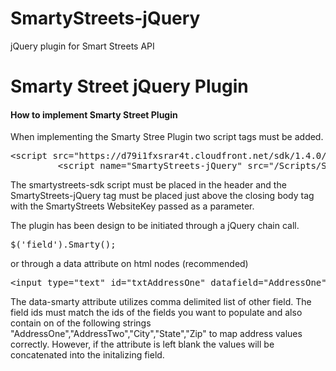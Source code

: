 # SmartyStreets-jQuery
jQuery plugin for Smart Streets API

<div class="page-header">
  <h1>Smarty Street jQuery Plugin</h1>
  <div class="panel panel-default">
  <div class="panel-heading"><h4>How to implement Smarty Street Plugin</h4></div>
  <div class="panel-body">
    <p>
			When implementing the Smarty Stree Plugin two script tags must be added.
    </p>
    <pre>&lt;script src="https://d79i1fxsrar4t.cloudfront.net/sdk/1.4.0/smartystreets-sdk-1.4.0.min.js"&gt;&lt;/script&gt;
         &lt;script name="SmartyStreets-jQuery" src="/Scripts/SmartyStreets-jQuery.js?ver=1" websiteKey='&lt;WebsiteKey&gt;'&gt;&lt;/script&gt;</pre>
    <p>The smartystreets-sdk script must be placed in the header and the SmartyStreets-jQuery tag must be placed just above the closing body tag with the SmartyStreets WebsiteKey passed as a parameter.</p>
    <p>The plugin has been design to be initiated through a jQuery chain call.</p>
    <pre>$('field').Smarty();</pre>
    <p>
			or through a data attribute on html nodes (recommended)
    </p>
    <pre>&lt;input type="text" id="txtAddressOne" datafield="AddressOne" Placeholder="Address 1" autocomplete="new-password" data-smarty="txtAddressTwo,txtCity,txtState,txtZip"/&gt;</pre>
    <p>
			The data-smarty attribute utilizes comma delimited list of other field. The field ids must match the ids of the fields you want to populate and also contain on of the following strings "AddressOne","AddressTwo","City","State","Zip" to map address values correctly. However, if the attribute is left blank the values will be concatenated into the initalizing field.
    </p>
  </div>
</div>
</div>

